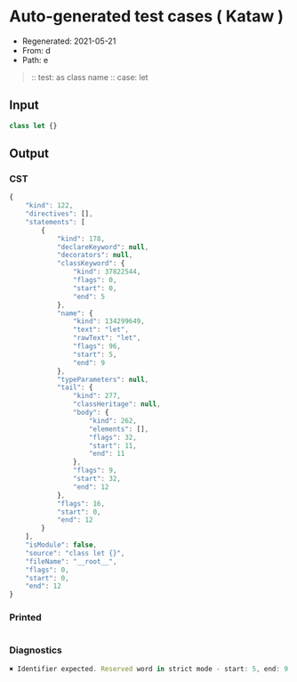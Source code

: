 # Auto-generated test cases ( Kataw )
- Regenerated: 2021-05-21
- From: d
- Path: e
> :: test: as class name
> :: case: let
## Input

`````js
class let {}
`````
## Output

### CST

```javascript
{
    "kind": 122,
    "directives": [],
    "statements": [
        {
            "kind": 178,
            "declareKeyword": null,
            "decorators": null,
            "classKeyword": {
                "kind": 37822544,
                "flags": 0,
                "start": 0,
                "end": 5
            },
            "name": {
                "kind": 134299649,
                "text": "let",
                "rawText": "let",
                "flags": 96,
                "start": 5,
                "end": 9
            },
            "typeParameters": null,
            "tail": {
                "kind": 277,
                "classHeritage": null,
                "body": {
                    "kind": 262,
                    "elements": [],
                    "flags": 32,
                    "start": 11,
                    "end": 11
                },
                "flags": 9,
                "start": 32,
                "end": 12
            },
            "flags": 16,
            "start": 0,
            "end": 12
        }
    ],
    "isModule": false,
    "source": "class let {}",
    "fileName": "__root__",
    "flags": 0,
    "start": 0,
    "end": 12
}
```

### Printed

```javascript

```

### Diagnostics

```javascript
✖ Identifier expected. Reserved word in strict mode - start: 5, end: 9

```


